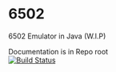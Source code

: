# 6502
6502 Emulator in Java (W.I.P)

Documentation is in Repo root
<br />
[![Build Status](https://travis-ci.org/dwyl/esta.svg?branch=master)](https://travis-ci.org/dwyl/esta)

